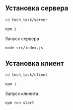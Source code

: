 ## Установка сервера

```bash
cd tech_task/server
```

```bash
npm i
```

Запуск сервера

```bash
node src/index.js
```

## Установка клиент

```bash
cd tech_task/client
```

```bash
npm i
```

Запуск клиента

```bash
npm run start
```

